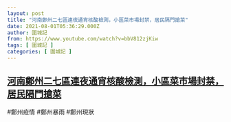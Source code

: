 ```yaml
---
layout: post
title: "河南鄭州二七區連夜通宵核酸檢測，小區菜市場封禁，居民隔門搶菜"
date: 2021-08-01T05:36:29.000Z
author: 圍城記
from: https://www.youtube.com/watch?v=bbV812zjKiw
tags: [ 圍城記 ]
categories: [ 圍城記 ]
---
```

<!--1627796189000-->
[河南鄭州二七區連夜通宵核酸檢測，小區菜市場封禁，居民隔門搶菜](https://www.youtube.com/watch?v=bbV812zjKiw)
------

<div>
#鄭州疫情 #鄭州暴雨 #鄭州現狀
</div>
